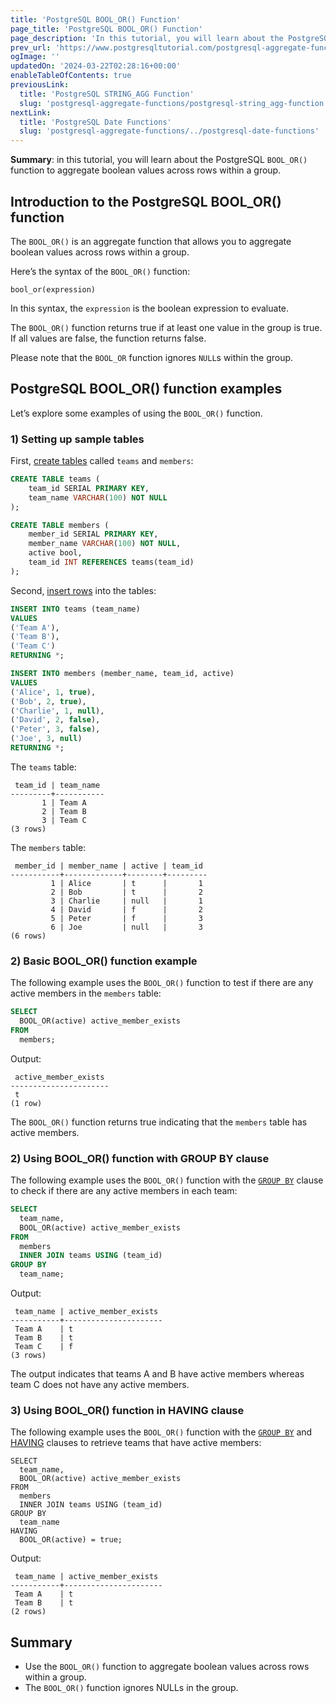```yaml
---
title: 'PostgreSQL BOOL_OR() Function'
page_title: 'PostgreSQL BOOL_OR() Function'
page_description: 'In this tutorial, you will learn about the PostgreSQL BOOL_OR() function to aggregate boolean values across rows within a group.'
prev_url: 'https://www.postgresqltutorial.com/postgresql-aggregate-functions/postgresql-bool_or/'
ogImage: ''
updatedOn: '2024-03-22T02:28:16+00:00'
enableTableOfContents: true
previousLink:
  title: 'PostgreSQL STRING_AGG Function'
  slug: 'postgresql-aggregate-functions/postgresql-string_agg-function'
nextLink:
  title: 'PostgreSQL Date Functions'
  slug: 'postgresql-aggregate-functions/../postgresql-date-functions'
---
```


**Summary**: in this tutorial, you will learn about the PostgreSQL `BOOL_OR()` function to aggregate boolean values across rows within a group.

## Introduction to the PostgreSQL BOOL_OR() function

The `BOOL_OR()` is an aggregate function that allows you to aggregate boolean values across rows within a group.

Here’s the syntax of the `BOOL_OR()` function:

```sqlsql
bool_or(expression)
```

In this syntax, the `expression` is the boolean expression to evaluate.

The `BOOL_OR()` function returns true if at least one value in the group is true. If all values are false, the function returns false.

Please note that the `BOOL_OR` function ignores `NULL`s within the group.

## PostgreSQL BOOL_OR() function examples

Let’s explore some examples of using the `BOOL_OR()` function.

### 1\) Setting up sample tables

First, [create tables](../postgresql-tutorial/postgresql-create-table) called `teams` and `members`:

```sql
CREATE TABLE teams (
    team_id SERIAL PRIMARY KEY,
    team_name VARCHAR(100) NOT NULL
);

CREATE TABLE members (
    member_id SERIAL PRIMARY KEY,
    member_name VARCHAR(100) NOT NULL,
    active bool,
    team_id INT REFERENCES teams(team_id)
);
```

Second, [insert rows](../postgresql-tutorial/postgresql-insert-multiple-rows) into the tables:

```sql
INSERT INTO teams (team_name)
VALUES
('Team A'),
('Team B'),
('Team C')
RETURNING *;

INSERT INTO members (member_name, team_id, active)
VALUES
('Alice', 1, true),
('Bob', 2, true),
('Charlie', 1, null),
('David', 2, false),
('Peter', 3, false),
('Joe', 3, null)
RETURNING *;
```

The `teams` table:

```text
 team_id | team_name
---------+-----------
       1 | Team A
       2 | Team B
       3 | Team C
(3 rows)
```

The `members` table:

```text
 member_id | member_name | active | team_id
-----------+-------------+--------+---------
         1 | Alice       | t      |       1
         2 | Bob         | t      |       2
         3 | Charlie     | null   |       1
         4 | David       | f      |       2
         5 | Peter       | f      |       3
         6 | Joe         | null   |       3
(6 rows)
```

### 2\) Basic BOOL_OR() function example

The following example uses the `BOOL_OR()` function to test if there are any active members in the `members` table:

```sql
SELECT
  BOOL_OR(active) active_member_exists
FROM
  members;
```

Output:

```text
 active_member_exists
----------------------
 t
(1 row)
```

The `BOOL_OR()` function returns true indicating that the `members` table has active members.

### 2\) Using BOOL_OR() function with GROUP BY clause

The following example uses the `BOOL_OR()` function with the [`GROUP BY`](../postgresql-tutorial/postgresql-group-by) clause to check if there are any active members in each team:

```sql
SELECT
  team_name,
  BOOL_OR(active) active_member_exists
FROM
  members
  INNER JOIN teams USING (team_id)
GROUP BY
  team_name;
```

Output:

```text
 team_name | active_member_exists
-----------+----------------------
 Team A    | t
 Team B    | t
 Team C    | f
(3 rows)
```

The output indicates that teams A and B have active members whereas team C does not have any active members.

### 3\) Using BOOL_OR() function in HAVING clause

The following example uses the `BOOL_OR()` function with the [`GROUP BY`](../postgresql-tutorial/postgresql-group-by) and [HAVING](../postgresql-tutorial/postgresql-having) clauses to retrieve teams that have active members:

```
SELECT
  team_name,
  BOOL_OR(active) active_member_exists
FROM
  members
  INNER JOIN teams USING (team_id)
GROUP BY
  team_name
HAVING
  BOOL_OR(active) = true;
```

Output:

```
 team_name | active_member_exists
-----------+----------------------
 Team A    | t
 Team B    | t
(2 rows)
```

## Summary

- Use the `BOOL_OR()` function to aggregate boolean values across rows within a group.
- The `BOOL_OR()` function ignores NULLs in the group.
